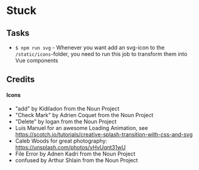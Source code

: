 # Stuck 

## Tasks

* `$ npm run svg` - Whenever you want add an svg-icon to the `/static/icons`-folder, you need to run this job to transform them into
Vue components

## Credits

#### Icons
* "add" by Kidiladon from the Noun Project
* "Check Mark" by Adrien Coquet from the Noun Project
* "Delete" by logan from the Noun Project
* Luis Manuel for an awesome Loading Animation, see https://scotch.io/tutorials/creative-splash-transition-with-css-and-svg
* Caleb Woods for great photography: https://unsplash.com/photos/vHvUqnt31wU
* File Error by Adnen Kadri from the Noun Project
* confused by Arthur Shlain from the Noun Project
